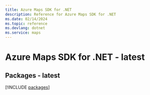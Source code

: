 ```yaml
---
title: Azure Maps SDK for .NET
description: Reference for Azure Maps SDK for .NET
ms.date: 02/14/2024
ms.topic: reference
ms.devlang: dotnet
ms.service: maps
---
```

# Azure Maps SDK for .NET - latest
## Packages - latest
[!INCLUDE [packages](maps-index.md)]